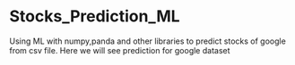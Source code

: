 # Stocks_Prediction_ML
Using ML with numpy,panda and other libraries to predict stocks of google from csv file.
Here we will see prediction for google dataset
